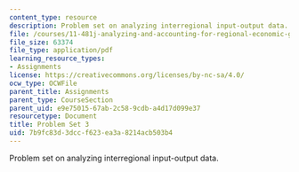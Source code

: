 ```yaml
---
content_type: resource
description: Problem set on analyzing interregional input-output data.
file: /courses/11-481j-analyzing-and-accounting-for-regional-economic-growth-spring-2009/7b9fc83d3dccf623ea3a8214acb503b4_MIT11_481Js09_pset03.pdf
file_size: 63374
file_type: application/pdf
learning_resource_types:
- Assignments
license: https://creativecommons.org/licenses/by-nc-sa/4.0/
ocw_type: OCWFile
parent_title: Assignments
parent_type: CourseSection
parent_uid: e9e75015-67ab-2c58-9cdb-a4d17d099e37
resourcetype: Document
title: Problem Set 3
uid: 7b9fc83d-3dcc-f623-ea3a-8214acb503b4
---
```

Problem set on analyzing interregional input-output data.